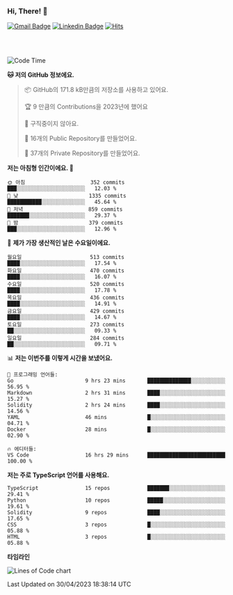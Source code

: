 ### Hi, There! 👋


[![Gmail Badge](https://img.shields.io/badge/-725psh@gmail.com-c14438?style=flat&logo=Gmail&logoColor=white&link=mailto:725psh@gmail.com)](mailto:725psh@gmail.com) 
[![Linkedin Badge](https://img.shields.io/badge/-soohanpark-0072b1?style=flat&logo=Linkedin&logoColor=white&link=https://www.linkedin.com/in/soohanpark/)](https://www.linkedin.com/in/soohanpark/) 
[![Hits](https://hits.seeyoufarm.com/api/count/incr/badge.svg?url=https%3A%2F%2Fgithub.com%2FSoohan-Park&count_bg=%23000000&title_bg=%23828282&icon=gradle.svg&icon_color=%23FFFFFF&title=Visited&edge_flat=false)](https://hits.seeyoufarm.com)  

<br />
<br />

<!--START_SECTION:waka-->
![Code Time](http://img.shields.io/badge/Code%20Time-826%20hrs%2045%20mins-blue)

**🐱 저의 GitHub 정보에요.** 

> 📦 GitHub의 171.8 kB만큼의 저장소를 사용하고 있어요. 
 > 
> 🏆 9 만큼의 Contributions을 2023년에 했어요
 > 
> 🚫 구직중이지 않아요.
 > 
> 📜 16개의 Public Repository를 만들었어요. 
 > 
> 🔑 37개의 Private Repository를 만들었어요. 
 > 
**저는 아침형 인간이에요. 🐤** 

```text
🌞 아침                     352 commits         ███░░░░░░░░░░░░░░░░░░░░░░   12.03 % 
🌆 낮　                     1335 commits        ███████████░░░░░░░░░░░░░░   45.64 % 
🌃 저녁                     859 commits         ███████░░░░░░░░░░░░░░░░░░   29.37 % 
🌙 밤　                     379 commits         ███░░░░░░░░░░░░░░░░░░░░░░   12.96 % 
```
📅 **제가 가장 생산적인 날은 수요일이에요.** 

```text
월요일                      513 commits         ████░░░░░░░░░░░░░░░░░░░░░   17.54 % 
화요일                      470 commits         ████░░░░░░░░░░░░░░░░░░░░░   16.07 % 
수요일                      520 commits         ████░░░░░░░░░░░░░░░░░░░░░   17.78 % 
목요일                      436 commits         ████░░░░░░░░░░░░░░░░░░░░░   14.91 % 
금요일                      429 commits         ████░░░░░░░░░░░░░░░░░░░░░   14.67 % 
토요일                      273 commits         ██░░░░░░░░░░░░░░░░░░░░░░░   09.33 % 
일요일                      284 commits         ██░░░░░░░░░░░░░░░░░░░░░░░   09.71 % 
```


📊 **저는 이번주를 이렇게 시간을 보냈어요.** 

```text
💬 프로그래밍 언어들: 
Go                       9 hrs 23 mins       ██████████████░░░░░░░░░░░   56.95 % 
Markdown                 2 hrs 31 mins       ████░░░░░░░░░░░░░░░░░░░░░   15.27 % 
Solidity                 2 hrs 24 mins       ████░░░░░░░░░░░░░░░░░░░░░   14.56 % 
YAML                     46 mins             █░░░░░░░░░░░░░░░░░░░░░░░░   04.71 % 
Docker                   28 mins             █░░░░░░░░░░░░░░░░░░░░░░░░   02.90 % 

🔥 에디터들: 
VS Code                  16 hrs 29 mins      █████████████████████████   100.00 % 
```

**저는 주로 TypeScript 언어를 사용해요.** 

```text
TypeScript               15 repos            ███████░░░░░░░░░░░░░░░░░░   29.41 % 
Python                   10 repos            █████░░░░░░░░░░░░░░░░░░░░   19.61 % 
Solidity                 9 repos             ████░░░░░░░░░░░░░░░░░░░░░   17.65 % 
CSS                      3 repos             █░░░░░░░░░░░░░░░░░░░░░░░░   05.88 % 
HTML                     3 repos             █░░░░░░░░░░░░░░░░░░░░░░░░   05.88 % 
```



**타임라인**

![Lines of Code chart](https://raw.githubusercontent.com/Soohan-Park/Soohan-Park/master/assets/bar_graph.png)


 Last Updated on 30/04/2023 18:38:14 UTC
<!--END_SECTION:waka-->
